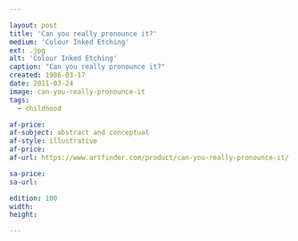 ```yaml
---

layout: post
title: 'Can you really pronounce it?'
medium: 'Colour Inked Etching'
ext: .jpg
alt: 'Colour Inked Etching'
caption: "Can you really pronounce it?"
created: 1986-03-17
date: 2011-03-24
image: can-you-really-pronounce-it
tags:
  - childhood

af-price:
af-subject: abstract and conceptual
af-style: illustrative
af-price:
af-url: https://www.artfinder.com/product/can-you-really-pronounce-it/

sa-price:
sa-url:

edition: 100
width:
height:

---
```

